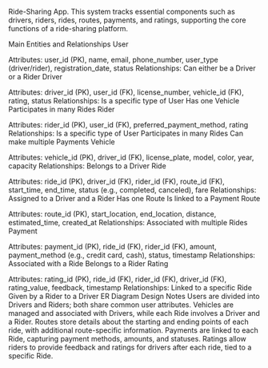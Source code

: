 Ride-Sharing App. This system tracks essential components such as drivers, riders, rides, routes, payments, and ratings, supporting the core functions of a ride-sharing platform.

Main Entities and Relationships
User

Attributes: user_id (PK), name, email, phone_number, user_type (driver/rider), registration_date, status
Relationships:
Can either be a Driver or a Rider
Driver

Attributes: driver_id (PK), user_id (FK), license_number, vehicle_id (FK), rating, status
Relationships:
Is a specific type of User
Has one Vehicle
Participates in many Rides
Rider

Attributes: rider_id (PK), user_id (FK), preferred_payment_method, rating
Relationships:
Is a specific type of User
Participates in many Rides
Can make multiple Payments
Vehicle

Attributes: vehicle_id (PK), driver_id (FK), license_plate, model, color, year, capacity
Relationships:
Belongs to a Driver
Ride

Attributes: ride_id (PK), driver_id (FK), rider_id (FK), route_id (FK), start_time, end_time, status (e.g., completed, canceled), fare
Relationships:
Assigned to a Driver and a Rider
Has one Route
Is linked to a Payment
Route

Attributes: route_id (PK), start_location, end_location, distance, estimated_time, created_at
Relationships:
Associated with multiple Rides
Payment

Attributes: payment_id (PK), ride_id (FK), rider_id (FK), amount, payment_method (e.g., credit card, cash), status, timestamp
Relationships:
Associated with a Ride
Belongs to a Rider
Rating

Attributes: rating_id (PK), ride_id (FK), rider_id (FK), driver_id (FK), rating_value, feedback, timestamp
Relationships:
Linked to a specific Ride
Given by a Rider to a Driver
ER Diagram Design Notes
Users are divided into Drivers and Riders; both share common user attributes.
Vehicles are managed and associated with Drivers, while each Ride involves a Driver and a Rider.
Routes store details about the starting and ending points of each ride, with additional route-specific information.
Payments are linked to each Ride, capturing payment methods, amounts, and statuses.
Ratings allow riders to provide feedback and ratings for drivers after each ride, tied to a specific Ride.
